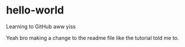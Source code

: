 # hello-world
Learning to GitHub aww yiss

Yeah bro making a change to the readme file like the tutorial told me to.
